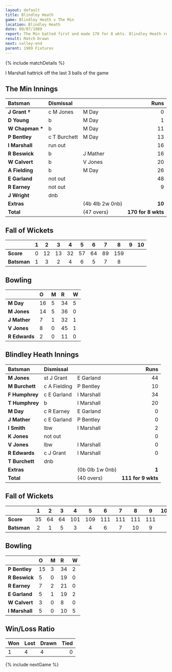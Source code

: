 ```yaml
---
layout: default
title: Blindley Heath
game: Blindley Heath v The Min
location: Blindley Heath
date: 09/07/1989
report: The Min batted first and made 170 for 8 wkts. Blindley Heath replied with 111 for 9 wkts
result: Match Drawn
next: valley-end
parent: 1989 Fixtures
---
```


{% include matchDetails %}

I Marshall hattrick off the last 3 balls of the game

## The Min Innings

| Batsman | Dismissal |  | Runs |
|:---|:---|---|---:|
| **J Grant &#8224;** | c M Jones | M Day | 0 |
| **D Young** | b | M Day | 1 |
| **W Chapman &#42;** | b | M Day | 11 |
| **P Bentley** | c T Burchett | M Day| 13 |
| **I Marshall** | run out |  | 16 |
| **R Beswick** | b | J Mather | 16 |
| **W Calvert** | b | V Jones | 20 |
| **A Fielding** | b | M Day | 26 |
| **E Garland** | not out |  | 48 |
| **R Earney** | not out |  | 9 |
| **J Wright** | dnb |  |  |
| **Extras** | | (4b 4lb 2w 0nb) | **10** |
| **Total** | | (47 overs) | **170 for 8 wkts** |

## Fall of Wickets

| | 1 | 2 | 3 | 4 | 5 | 6 | 7 | 8 | 9 | 10 |
|---|:---:|:---:|:---:|:---:|:---:|:---:|:---:|:---:|:---:|:---:|
| **Score** | 0 | 12 | 13 | 32 | 57 | 64 | 89 | 159 |  |  |
| **Batsman** | 1 | 3 | 2 | 4 | 6 | 5 | 7 | 8 |  |  |

## Bowling

| | O | M | R | W |
|---|:---|:---|:---|:---|
| **M Day** | 16 | 5 | 34 | 5 |
| **M Jones** | 14 | 5 | 36 | 0 |
| **J Mather** | 7 | 1 | 32 | 1 |
| **V Jones** | 8 | 0 | 45 | 1 |
| **R Edwards** | 2 | 0 | 11 | 0 |

## Blindley Heath Innings

| Batsman | Dismissal |  | Runs |
|:---|:---|---|---:|
| **M Jones** | st J Grant | E Garland | 44 |
| **M Burchett** | c A Fielding | P Bentley | 10 |
| **F Humphrey** | c E Garland | I Marshall | 34 |
| **T Humphrey** | b | I Marshall | 20 |
| **M Day** | c R Earney | E Garland | 0 |
| **J Mather** | c E Garland | P Bentley | 0 |
| **I Smith** | lbw | I Marshall | 2 |
| **K Jones** | not out |  | 0 |
| **V Jones** | lbw | I Marshall | 0 |
| **R Edwards** | c J Grant | I Marshall | 0 |
| **T Burchett** | dnb |  |  |
| **Extras** | | (0b 0lb 1w 0nb) | **1** |
| **Total** | | (40 overs) | **111 for 9 wkts** |

## Fall of Wickets

| | 1 | 2 | 3 | 4 | 5 | 6 | 7 | 8 | 9 | 10 |
|---|:---:|:---:|:---:|:---:|:---:|:---:|:---:|:---:|:---:|:---:|
| **Score** | 35 | 64 | 64 | 101 | 109 | 111 | 111 | 111 | 111 |  |
| **Batsman** | 2 | 1 | 5 | 3 | 4 | 6 | 7 | 10 | 9 |  |

## Bowling

| | O | M | R | W |
|---|:---|:---|:---|:---|
| **P Bentley** | 15 | 3 | 34 | 2 |
| **R Beswick** | 5 | 0 | 19 | 0 |
| **R Earney** | 7 | 2 | 21 | 0 |
| **E Garland** | 5 | 1 | 19 | 2 |
| **W Calvert** | 3 | 0 | 8 | 0 |
| **I Marshall** | 5 | 0 | 10 | 5 |

## Win/Loss Ratio

| Won | Lost | Drawn | Tied |
|:---|:---|:---|---:|
| 1 | 4 | 4 | 0 |

{% include nextGame %}